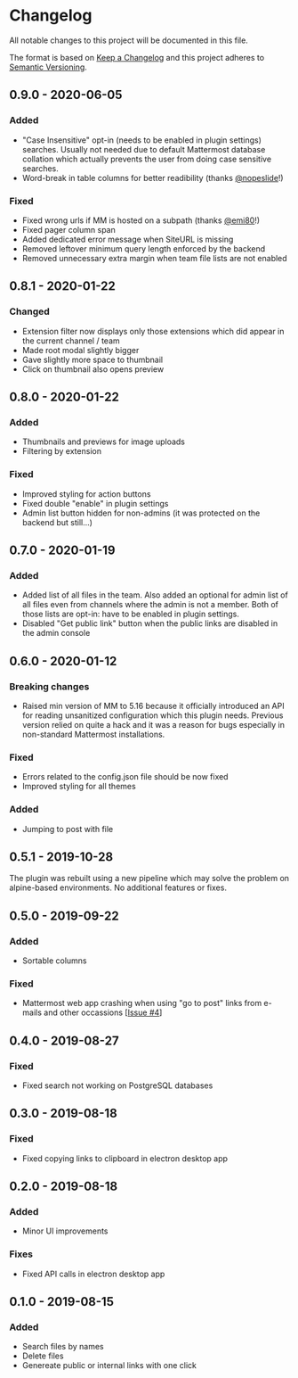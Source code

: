 # Changelog
All notable changes to this project will be documented in this file.

The format is based on [Keep a Changelog](http://keepachangelog.com/en/1.0.0/)
and this project adheres to [Semantic Versioning](http://semver.org/spec/v2.0.0.html).

## 0.9.0 - 2020-06-05
### Added
- "Case Insensitive" opt-in (needs to be enabled in plugin settings) searches. Usually not needed due to default Mattermost database collation which actually prevents the user from doing case sensitive searches.
- Word-break in table columns for better readibility (thanks [@nopeslide](https://github.com/nopeslide)!)
### Fixed
- Fixed wrong urls if MM is hosted on a subpath (thanks [@emi80](https://github.com/emi80)!)
- Fixed pager column span
- Added dedicated error message when SiteURL is missing
- Removed leftover minimum query length enforced by the backend
- Removed unnecessary extra margin when team file lists are not enabled

## 0.8.1 - 2020-01-22
### Changed
- Extension filter now displays only those extensions which did appear in the current channel / team
- Made root modal slightly bigger
- Gave slightly more space to thumbnail
- Click on thumbnail also opens preview

## 0.8.0 - 2020-01-22
### Added
- Thumbnails and previews for image uploads
- Filtering by extension

### Fixed
- Improved styling for action buttons
- Fixed double "enable" in plugin settings
- Admin list button hidden for non-admins (it was protected on the backend but still...)

## 0.7.0 - 2020-01-19
### Added
- Added list of all files in the team. Also added an optional for admin list of all files even from channels where the admin is not a member. Both of those lists are opt-in: have to be enabled in plugin settings.
- Disabled "Get public link" button when the public links are disabled in the admin console

## 0.6.0 - 2020-01-12

### Breaking changes
- Raised min version of MM to 5.16 because it officially introduced an API for reading unsanitized configuration which this plugin needs. Previous version relied on quite a hack and it was a reason for bugs especially in non-standard Mattermost installations.

### Fixed
- Errors related to the config.json file should be now fixed
- Improved styling for all themes

### Added
- Jumping to post with file

## 0.5.1 - 2019-10-28

The plugin was rebuilt using a new pipeline which may solve the problem on alpine-based environments.
No additional features or fixes.

## 0.5.0 - 2019-09-22
### Added
- Sortable columns
### Fixed
- Mattermost web app crashing when using "go to post" links from e-mails and other occassions [[Issue #4](https://github.com/Amonith/mattermost-file-list/issues/4)]

## 0.4.0 - 2019-08-27
### Fixed
- Fixed search not working on PostgreSQL databases

## 0.3.0 - 2019-08-18
### Fixed
- Fixed copying links to clipboard in electron desktop app

## 0.2.0 - 2019-08-18
### Added
- Minor UI improvements
### Fixes
- Fixed API calls in electron desktop app

## 0.1.0 - 2019-08-15
### Added
- Search files by names
- Delete files
- Genereate public or internal links with one click

